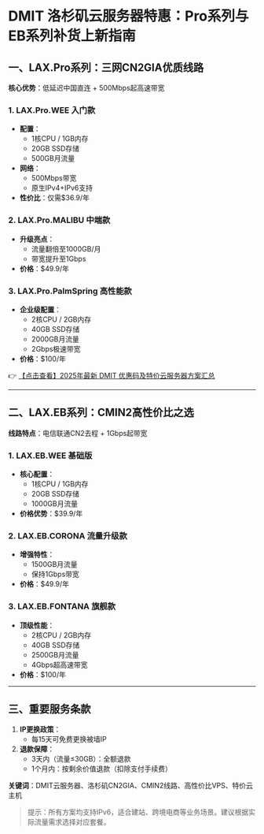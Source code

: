 # DMIT 洛杉矶云服务器特惠：Pro系列与EB系列补货上新指南

## 一、LAX.Pro系列：三网CN2GIA优质线路
**核心优势**：低延迟中国直连 + 500Mbps起高速带宽

### 1. LAX.Pro.WEE 入门款
- **配置**：
  - 1核CPU / 1GB内存
  - 20GB SSD存储
  - 500GB月流量
- **网络**：
  - 500Mbps带宽
  - 原生IPv4+IPv6支持
- **性价比**：仅需$36.9/年

### 2. LAX.Pro.MALIBU 中端款
- **升级亮点**：
  - 流量翻倍至1000GB/月
  - 带宽提升至1Gbps
- **价格**：$49.9/年

### 3. LAX.Pro.PalmSpring 高性能款
- **企业级配置**：
  - 2核CPU / 2GB内存
  - 40GB SSD存储
  - 2000GB月流量
  - 2Gbps极速带宽
- **价格**：$100/年

👉 [【点击查看】2025年最新 DMIT 优惠码及特价云服务器方案汇总](https://bit.ly/dmit_coupon)

---

## 二、LAX.EB系列：CMIN2高性价比之选
**线路特点**：电信联通CN2去程 + 1Gbps起带宽

### 1. LAX.EB.WEE 基础版
- **核心配置**：
  - 1核CPU / 1GB内存
  - 20GB SSD存储
  - 1000GB月流量
- **价格优势**：$39.9/年

### 2. LAX.EB.CORONA 流量升级款
- **增强特性**：
  - 1500GB月流量
  - 保持1Gbps带宽
- **价格**：$49.9/年

### 3. LAX.EB.FONTANA 旗舰款
- **顶级性能**：
  - 2核CPU / 2GB内存
  - 40GB SSD存储
  - 2500GB月流量
  - 4Gbps超高速带宽
- **价格**：$100/年

---

## 三、重要服务条款
1. **IP更换政策**：
   - 每15天可免费更换被墙IP
2. **退款保障**：
   - 3天内（流量≤30GB）：全额退款
   - 1个月内：按剩余价值退款（扣除支付手续费）

**关键词**：DMIT云服务器、洛杉矶CN2GIA、CMIN2线路、高性价比VPS、特价云主机

> 提示：所有方案均支持IPv6，适合建站、跨境电商等业务场景。建议根据实际流量需求选择对应套餐。